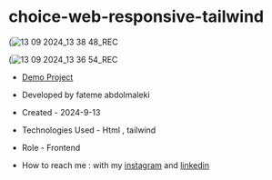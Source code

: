 # choice-web-responsive-tailwind


(![13 09 2024_13 38 48_REC](https://github.com/user-attachments/assets/25425d9b-9825-4c9c-9568-95c3d2fa23ab)

(![13 09 2024_13 36 54_REC](https://github.com/user-attachments/assets/6957801b-8e74-44dd-86de-cb5daf5b8ee9)

- [Demo Project]( https://fatemeabdolmaleki.github.io/choice-web-responsive-tailwind/)

- Developed by fateme abdolmaleki

- Created - 2024-9-13

- Technologies Used - Html , tailwind

- Role - Frontend

- How to reach me : with my [instagram](https://www.instagram.com/fatemeabdolmaleki_) and [linkedin](https://www.linkedin.com/in/fateme-abdolmaleki)

